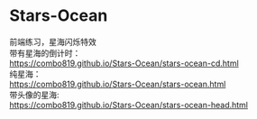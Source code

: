 # Stars-Ocean
前端练习，星海闪烁特效<br/>
带有星海的倒计时：<br/>
https://combo819.github.io/Stars-Ocean/stars-ocean-cd.html
<br/>
纯星海：<br/>
https://combo819.github.io/Stars-Ocean/stars-ocean.html
<br/>
带头像的星海:<br/>
https://combo819.github.io/Stars-Ocean/stars-ocean-head.html
